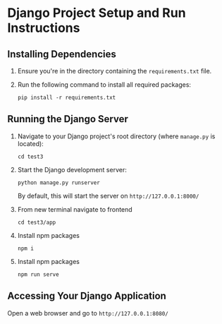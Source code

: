 # Django Project Setup and Run Instructions

## Installing Dependencies

1. Ensure you're in the directory containing the `requirements.txt` file.
2. Run the following command to install all required packages:

   ```
   pip install -r requirements.txt
   ```

## Running the Django Server

1. Navigate to your Django project's root directory (where `manage.py` is located):

   ```
   cd test3
   ```

2. Start the Django development server:

   ```
   python manage.py runserver
   ```

   By default, this will start the server on `http://127.0.0.1:8000/`

3. From new terminal navigate to frontend

   ```
   cd test3/app
   ```

4. Install npm packages

   ```
   npm i
   ```

5. Install npm packages

   ```
   npm run serve
   ```

## Accessing Your Django Application

Open a web browser and go to `http://127.0.0.1:8080/`
